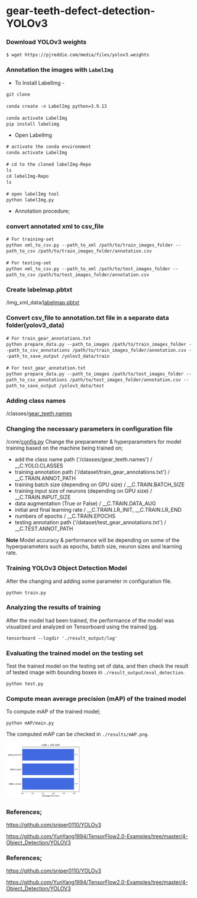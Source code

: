 # gear-teeth-defect-detection-YOLOv3

### Download YOLOv3 weights
```
$ wget https://pjreddie.com/media/files/yolov3.weights
```

### Annotation the images with `LabelImg`
* To Install LabelImg - 
```
git clone 

conda create -n LabelImg python=3.9.13

conda activate LabelImg
pip install labelimg
```
* Open LabelImg
```
# activate the conda environment
conda activate LabelImg

# cd to the cloned labelImg-Repo
ls
cd lebelImg-Repo
ls

# open labelImg tool
python labelImg.py
```
* Annotation procedure;


### convert annotated xml to csv_file
```
# For training-set
python xml_to_csv.py --path_to_xml /path/to/train_images_folder --path_to_csv /path/to/train_images_folder/annotation.csv

# For testing-set
python xml_to_csv.py --path_to_xml /path/to/test_images_folder --path_to_csv /path/to/test_images_folder/annotation.csv
```

### Create labelmap.pbtxt
/img_xml_data/[labelmap.pbtxt](https://github.com/ThuraTunScibotics/gear-teeth-defect-detection-YOLOv3/blob/main/img_xml_data/labelmap.pbtxt)


### Convert csv_file to annotation.txt file in a separate data folder(yolov3_data)
```
# For train_gear_annotations.txt
python prepare_data.py --path_to_images /path/to/train_images_folder --path_to_csv_annotations /path/to/train_images_folder/annotation.csv --path_to_save_output /yolov3_data/train

# For test_gear_annotation.txt
python prepare_data.py --path_to_images /path/to/test_images_folder --path_to_csv_annotations /path/to/test_images_folder/annotation.csv --path_to_save_output /yolov3_data/test
```

### Adding class names
/classes/[gear_teeth.names](https://github.com/ThuraTunScibotics/gear-teeth-defect-detection-YOLOv3/blob/main/classes/gear_teeth.names)

### Changing the necessary parameters in configuration file
/core/[config.py](https://github.com/ThuraTunScibotics/gear-teeth-defect-detection-YOLOv3/blob/main/core/config.py)
Change the preparameter & hyperparameters for model training based on the machine being trained on;
* add the class name path ('/classes/gear_teeth.names') / __C.YOLO.CLASSES
* training annotation path ('/dataset/train_gear_annotations.txt') / __C.TRAIN.ANNOT_PATH
* training batch size (depending on GPU size) / __C.TRAIN.BATCH_SIZE
* training input size of neurons (depending on GPU size) / __C.TRAIN.INPUT_SIZE
* data augmentation (True or False) / __C.TRAIN.DATA_AUG
* initial and final learning rate / __C.TRAIN.LR_INIT, __C.TRAIN.LR_END
* numbers of epochs / __C.TRAIN.EPOCHS
* testing annotation path ('/dataset/test_gear_annotations.txt') / __C.TEST.ANNOT_PATH

**Note** Model accuracy & performance will be depending on some of the hyperparameters such as epochs, batch size, neuron sizes and learning rate.

### Training YOLOv3 Object Detection Model
After the changing and adding some parameter in configuration file.
```
python train.py
```

### Analyzing the results of training
After the model had been trained, the performance of the model was visualized and analyzed on Tensorboard using the trained [log](https://github.com/ThuraTunScibotics/gear-teeth-defect-detection-YOLOv3/tree/main/result_output/log).
```
tensorboard --logdir './result_output/log'
```
### Evaluating the trained model on the testing set
Test the trained model on the testing set of data, and then check the result of tested image with bounding boxes in `./result_output/eval_detection`.
```
python test.py
```
### Compute mean average precision (mAP) of the trained model
To compute mAP of the trained model;
```
python mAP/main.py
```
The computed mAP can be checked in `./results/mAP.png`.

<img src="/results/mAP.png" height="40%" width="40%" >

### References;

https://github.com/sniper0110/YOLOv3

https://github.com/YunYang1994/TensorFlow2.0-Examples/tree/master/4-Object_Detection/YOLOV3

### References;

https://github.com/sniper0110/YOLOv3

https://github.com/YunYang1994/TensorFlow2.0-Examples/tree/master/4-Object_Detection/YOLOV3

